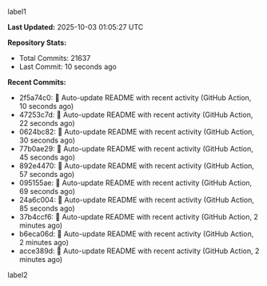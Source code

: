
label1 
<!-- ACTIVITY_START -->
**Last Updated:** 2025-10-03 01:05:27 UTC

**Repository Stats:**
- Total Commits: 21637
- Last Commit: 10 seconds ago

**Recent Commits:**
- 2f5a74c0: 🤖 Auto-update README with recent activity (GitHub Action, 10 seconds ago)
- 47253c7d: 🤖 Auto-update README with recent activity (GitHub Action, 22 seconds ago)
- 0624bc82: 🤖 Auto-update README with recent activity (GitHub Action, 30 seconds ago)
- 77b0ae29: 🤖 Auto-update README with recent activity (GitHub Action, 45 seconds ago)
- 892e4470: 🤖 Auto-update README with recent activity (GitHub Action, 57 seconds ago)
- 095155ae: 🤖 Auto-update README with recent activity (GitHub Action, 69 seconds ago)
- 24a6c004: 🤖 Auto-update README with recent activity (GitHub Action, 85 seconds ago)
- 37b4ccf6: 🤖 Auto-update README with recent activity (GitHub Action, 2 minutes ago)
- b6eca06d: 🤖 Auto-update README with recent activity (GitHub Action, 2 minutes ago)
- acce389d: 🤖 Auto-update README with recent activity (GitHub Action, 2 minutes ago)
<!-- ACTIVITY_END -->

label2

